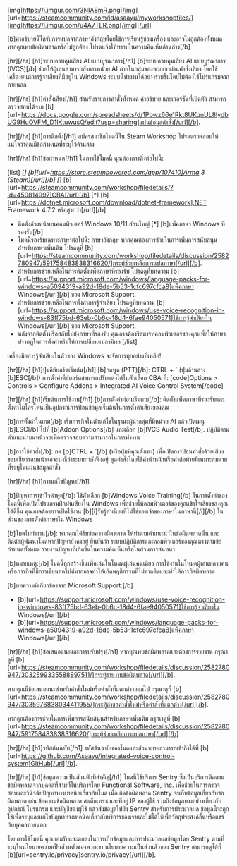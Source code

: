 [img]https://i.imgur.com/3NIA8mR.png[/img]
[url=https://steamcommunity.com/id/asaayu/myworkshopfiles/][img]https://i.imgur.com/u4A7TLR.png[/img][/url]

[b]คำอธิบายนี้ได้รับการแปลจากภาษาอังกฤษโดยใช้การเรียนรู้ของเครื่อง และอาจไม่ถูกต้องทั้งหมด หากคุณพบข้อผิดพลาดหรือไม่ถูกต้อง โปรดแจ้งให้ทราบในความคิดเห็นด้านล่าง[/b]

[hr][/hr]
[h1]ระบบควบคุมเสียง AI แบบบูรณาการ[/h1]
[b]ระบบควบคุมเสียง AI แบบบูรณาการ (IVCS)[/b] ช่วยให้ผู้เล่นสามารถสั่งการหน่วย AI ภายในกลุ่มของพวกเขาผ่านคำสั่งเสียง โดยใช้เครื่องยนต์การรู้จำเสียงที่มีอยู่ใน Windows ระบบนี้ทำงานได้อย่างราบรื่นโดยไม่ต้องใช้โปรแกรมจากภายนอก

[hr][/hr]
[h1]คำสั่งเสียง[/h1]
สำหรับรายการคำสั่งทั้งหมด คำอธิบาย และเวอร์ชันที่เปิดตัว สามารถตรวจสอบได้จาก [b][url=https://docs.google.com/spreadsheets/d/1Pbwz66e1Rkt8UKqnUL8lydbUG9HuOVFM_D1lKtuwusQ/edit?usp=sharing]แผ่นข้อมูลคำสั่ง[/url][/b].

[hr][/hr]
[h1]การติดตั้ง[/h1]
สมัครสมาชิกโมดนี้ใน Steam Workshop
โปรดตรวจสอบให้แน่ใจว่าคุณมีข้อกำหนดที่ระบุไว้ด้านล่าง

[hr][/hr]
[h1]ข้อกำหนด[/h1]
ในการใช้โมดนี้ คุณต้องการสิ่งต่อไปนี้:

[list]
[*] [b][url=https://store.steampowered.com/app/107410]Arma 3 (Steam)[/url][/b]
[*] [b][url=https://steamcommunity.com/workshop/filedetails/?id=450814997]CBA[/url][/b]
[*] [b][url=https://dotnet.microsoft.com/download/dotnet-framework].NET Framework 4.7.2 หรือสูงกว่า[/url][/b]
- ติดตั้งล่วงหน้าบนคอมพิวเตอร์ Windows 10/11 ส่วนใหญ่
[*] [b]แพ็คภาษา Windows ที่รองรับ[/b]
- โมดนี้รองรับเฉพาะภาษาต่อไปนี้: ภาษาอังกฤษ หากคุณต้องการช่วยในการเพิ่มการสนับสนุนสำหรับภาษาเพิ่มเติม โปรดดูที่ [b][url=https://steamcommunity.com/workshop/filedetails/discussion/2582780947/591758483838316620/]กระทู้ช่วยเหลือการแปลภาษา[/url][/b].
- สำหรับการช่วยเหลือในการติดตั้งแพ็คภาษาที่รองรับ โปรดดูที่บทความ [b][url=https://support.microsoft.com/windows/language-packs-for-windows-a5094319-a92d-18de-5b53-1cfc697cfca8]แพ็คภาษา Windows[/url][/b] ของ Microsoft Support.
- สำหรับการช่วยเหลือในการตั้งค่าการรู้จำเสียง โปรดดูที่บทความ [b][url=https://support.microsoft.com/windows/use-voice-recognition-in-windows-83ff75bd-63eb-0b6c-18d4-6fae94050571]ใช้การรู้จำเสียงใน Windows[/url][/b] ของ Microsoft Support.
- หลังจากติดตั้งหรือสลับไปยังภาษาที่รองรับ คุณอาจต้องรีสตาร์ทคอมพิวเตอร์ของคุณเพื่อให้ภาษาปรากฏในการตั้งค่าหรือให้การเปลี่ยนแปลงมีผล
[/list]

เครื่องมือการรู้จำเสียงในตัวของ Windows จะจัดการทุกอย่างที่เหลือ!

[hr][/hr]
[h1]ปุ่มคีย์บอร์ดเริ่มต้น[/h1]
[b]กดพูด (PTT)[/b]: CTRL + ` (ปุ่มด้านล่าง [b]ESC[/b])
การตั้งค่าคีย์บอร์ดสามารถปรับแต่งได้ในตัวเลือก CBA ที่:
[code]Options > Controls > Configure Addons > Integrated AI Voice Control System[/code]

[hr][/hr]
[h1]เริ่มต้นการใช้งาน[/h1]
[b]การตั้งค่าก่อนเริ่มเกม[/b]:
ติดตั้งแพ็คภาษาที่รองรับและตั้งค่าไมโครโฟนเป็นอุปกรณ์การป้อนข้อมูลเริ่มต้นในการตั้งค่าเสียงของคุณ

[b]การตั้งค่าในเกม[/b]:
เริ่มภารกิจในตัวแก้ไขในฐานะผู้นำกลุ่มที่มีหน่วย AI แล้วเปิดเมนู [b]ESC[/b] ไปที่ [b]Addon Options[/b] และเลือก [b]IVCS Audio Test[/b]. ปฏิบัติตามคำแนะนำบนหน้าจอเพื่อตรวจสอบความสามารถในการทำงาน

[b]การใช้คำสั่ง[/b]:
กด [b]CTRL + `[/b] (หรือปุ่มที่คุณตั้งเอง) เพื่อเปิดการป้อนคำสั่งด้วยเสียง ขอบเขียวรอบหน้าจอจะบ่งชี้ว่าระบบกำลังฟังอยู่ พูดคำสั่งโดยใช้คำนำหน้าหรือคำต่อท้ายที่เหมาะสมตามที่ระบุในแผ่นข้อมูลคำสั่ง

[hr][/hr]
[h1]การแก้ไขปัญหา[/h1]

[b]ปัญหาการเข้าใจคำพูด[/b]:
ใช้ตัวเลือก [b]Windows Voice Training[/b] ในการตั้งค่าของโมดนี้เพื่อเปิดโปรแกรมฝึกฝนเสียงใน Windows เพื่อช่วยให้คอมพิวเตอร์ของคุณเข้าใจเสียงของคุณได้ดีขึ้น คุณอาจต้องการเปิดใช้งาน [b][i]รับรู้สำเนียงที่ไม่ใช่ของเจ้าของภาษาในภาษานี้[/i][/b] ในส่วนของการตั้งค่าภาษาใน Windows

[b]โมดไม่ทำงาน[/b]:
หากคุณได้รับข้อความผิดพลาด ให้ทำตามคำแนะนำในข้อผิดพลาดนั้น และติดต่อผู้พัฒนาโมดหากปัญหายังคงอยู่
ยืนยันว่า ระบบปฏิบัติการและคอมพิวเตอร์ของคุณตรงตามข้อกำหนดทั้งหมด
รายงานปัญหาที่เกิดขึ้นในความคิดเห็นหรือในส่วนการสนทนา

[b]หมายเหตุ:[/b] โมดนี้ถูกสร้างขึ้นเพื่อเล่นในโหมดผู้เล่นคนเดียว การใช้งานในโหมดผู้เล่นหลายคนหรือภารกิจที่มีการเขียนสคริปต์มากอาจทำให้เกิดพฤติกรรมที่ไม่คาดคิดและทำให้ภารกิจผิดพลาด

[b]บทความที่เกี่ยวข้องจาก Microsoft Support:[/b]
- [b][url=https://support.microsoft.com/windows/use-voice-recognition-in-windows-83ff75bd-63eb-0b6c-18d4-6fae94050571]ใช้การรู้จำเสียงใน Windows[/url][/b]
- [b][url=https://support.microsoft.com/windows/language-packs-for-windows-a5094319-a92d-18de-5b53-1cfc697cfca8]แพ็คภาษา Windows[/url][/b]

[hr][/hr]
[h1]ข้อเสนอแนะและการปรับปรุง[/h1]
หากคุณพบข้อผิดพลาดและต้องการรายงาน กรุณาดูที่ [b][url=https://steamcommunity.com/workshop/filedetails/discussion/2582780947/3032599335588897511/]กระทู้รายงานข้อผิดพลาด[/url][/b].

หากคุณมีข้อเสนอแนะสำหรับคำสั่งใหม่หรือคำสั่งที่แตกต่างออกไป กรุณาดูที่ [b][url=https://steamcommunity.com/workshop/filedetails/discussion/2582780947/3035976838034411955/]กระทู้คำขอคำสั่งใหม่หรือคำสั่งที่แตกต่าง[/url][/b].

หากคุณต้องการช่วยในการเพิ่มการสนับสนุนสำหรับภาษาเพิ่มเติม กรุณาดูที่ [b][url=https://steamcommunity.com/workshop/filedetails/discussion/2582780947/591758483838316620/]กระทู้ช่วยเหลือการแปลภาษา[/url][/b]

[hr][/hr]
[h1]รหัสต้นฉบับ[/h1]
รหัสต้นฉบับของโมดและส่วนขยายสามารถเข้าถึงได้ที่ [b][url=https://github.com/Asaayu/integrated-voice-control-system]GitHub[/url][/b].

[hr][/hr]
[h1]ข้อมูลความเป็นส่วนตัวที่สำคัญ[/h1]
โมดนี้ใช้บริการ Sentry ซึ่งเป็นบริการติดตามข้อผิดพลาดจากบุคคลที่สามที่ให้บริการโดย Functional Software, Inc. เพื่อช่วยในการตรวจสอบและวินิจฉัยปัญหาทางเทคนิคเกี่ยวกับโมด เมื่อเกิดข้อผิดพลาด Sentry จะเก็บข้อมูลเกี่ยวกับข้อผิดพลาด เช่น ข้อความข้อผิดพลาด สแต็กเทรซ และที่อยู่ IP ของผู้ใช้ รวมถึงข้อมูลบางอย่างเกี่ยวกับอุปกรณ์ โปรแกรม และบัญชีของผู้ใช้ แล้วส่งข้อมูลไปยัง Sentry สำหรับการประมวลผล ข้อมูลนี้จะถูกใช้เพื่อระบุและแก้ไขปัญหาทางเทคนิคเกี่ยวกับบริการของเราและไม่ได้ใช้เพื่อวัตถุประสงค์อื่นหรือแชร์กับบุคคลภายนอก

โดยการใช้โมดนี้ คุณยอมรับและตกลงในการเก็บข้อมูลและการประมวลผลข้อมูลโดย Sentry ตามที่ระบุในนโยบายความเป็นส่วนตัวของพวกเขา นโยบายความเป็นส่วนตัวของ Sentry สามารถดูได้ที่ [b][url=sentry.io/privacy]sentry.io/privacy[/url][/b].